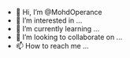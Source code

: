 - 👋 Hi, I’m @MohdOperance
- 👀 I’m interested in ...
- 🌱 I’m currently learning ...
- 💞️ I’m looking to collaborate on ...
- 📫 How to reach me ...

<!---
mohdoperance/mohdoperance is a ✨ special ✨ repository because its `README.md` (this file) appears on your GitHub profile.
You can click the Preview link to take a look at your changes.
--->
